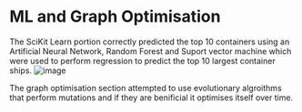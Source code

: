# ML and Graph Optimisation

The SciKit Learn portion correctly predicted the top 10 containers using an Artificial Neural Network, Random Forest and Suport vector machine which were used to perform regression to predict the top 10 largest container ships.
![image](https://github.com/user-attachments/assets/69a62be3-5c84-4a22-949f-a10f1dcdc188)

The graph optimisation section attempted to use evolutionary algroithms that perform mutations and if they are benificial it optimises itself over time.
